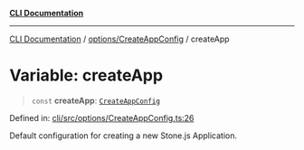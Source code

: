 [**CLI Documentation**](../../../README.md)

***

[CLI Documentation](../../../README.md) / [options/CreateAppConfig](../README.md) / createApp

# Variable: createApp

> `const` **createApp**: [`CreateAppConfig`](../interfaces/CreateAppConfig.md)

Defined in: [cli/src/options/CreateAppConfig.ts:26](https://github.com/stonemjs/cli/blob/ae332002b2560de84ae3a35accc1d91282bd1543/src/options/CreateAppConfig.ts#L26)

Default configuration for creating a new Stone.js Application.
